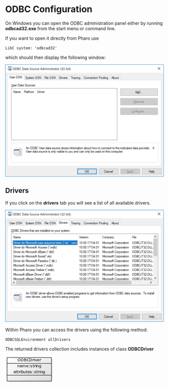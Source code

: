 # ODBC Configuration

On Windows you can open the ODBC administration panel either by running **odbcad32.exe** from the start menu or command line.

If you want to open it directly from Pharo use

```Smalltalk
LibC system: 'odbcad32'
```
which should then display the following window:

![ODBC Configuration Console](odbc_1.png)


## Drivers 

If you click on the **drivers** tab you will see a list of all available drivers.

![List of availabele ODBC drivers](odbc_driver_list.png)

Within Pharo you can access the drivers using the following method:

```Smalltalk
ODBCSQLEnvironment allDrivers
```

The returned drivers collection includes instances of class **ODBCDriver**

![ODBCDriver class](odbc_driver_class.png)


